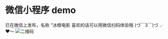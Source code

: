 # 微信小程序 demo
已在微信上发布，名称 “冰橙电影
喜欢的话可以用微信扫码体验哦 (づ￣3￣)づ╭❤～
![二维码](https://github.com/NameLi/wechat-app-movie/blob/master/qrcode.jpg)
